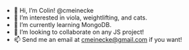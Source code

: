 - 👋 Hi, I’m Colin! @cmeinecke
- 👀 I’m interested in viola, weightlifting, and cats.
- 🌱 I’m currently learning MongoDB.
- 💞️ I’m looking to collaborate on any JS project!
- 📫 Send me an email at cmeinecke@gmail.com if you want!
